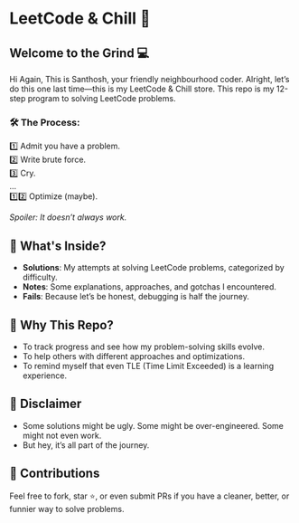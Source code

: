 # LeetCode & Chill 🍿
## Welcome to the Grind 💻

Hi Again, This is Santhosh, your friendly neighbourhood coder. Alright, let’s do this one last time—this is my LeetCode & Chill store.
This repo is my 12-step program to solving LeetCode problems.

### 🛠 The Process:

1️⃣ Admit you have a problem.\
2️⃣ Write brute force.\
3️⃣ Cry.\
...\
1️⃣2️⃣ Optimize (maybe).

*Spoiler: It doesn’t always work.*

## 📂 What's Inside?

- **Solutions**: My attempts at solving LeetCode problems, categorized by difficulty.
- **Notes**: Some explanations, approaches, and gotchas I encountered.
- **Fails**: Because let’s be honest, debugging is half the journey.

## 🚀 Why This Repo?

- To track progress and see how my problem-solving skills evolve.
- To help others with different approaches and optimizations.
- To remind myself that even TLE (Time Limit Exceeded) is a learning experience.

## 📜 Disclaimer

- Some solutions might be ugly. Some might be over-engineered. Some might not even work.
- But hey, it’s all part of the journey.

## 🤝 Contributions

Feel free to fork, star ⭐, or even submit PRs if you have a cleaner, better, or funnier way to solve problems.

